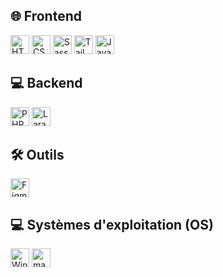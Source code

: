 ## 🌐 Frontend
<p>
  <img src="https://img.shields.io/badge/HTML5-E34F26?logo=html5&logoColor=white" alt="HTML5" height="30"/>
  <img src="https://img.shields.io/badge/CSS3-1572B6?logo=css3&logoColor=white" alt="CSS3" height="30"/>
  <img src="https://img.shields.io/badge/Sass-CC6699?logo=sass&logoColor=white" alt="Sass" height="30"/>
  <img src="https://img.shields.io/badge/TailwindCSS-38B2AC?logo=tailwind-css&logoColor=white" alt="TailwindCSS" height="30"/>
  <img src="https://img.shields.io/badge/JavaScript-F7DF1E?logo=javascript&logoColor=black" alt="JavaScript" height="30"/>
</p>

## 💻 Backend
<p>
  <img src="https://img.shields.io/badge/PHP-777BB4?logo=php&logoColor=white" alt="PHP" height="30"/>
  <img src="https://img.shields.io/badge/Laravel-FF2D20?logo=laravel&logoColor=white" alt="Laravel" height="30"/>
</p>

## 🛠️ Outils
<p>
  <img src="https://img.shields.io/badge/Figma-F24E1E?logo=figma&logoColor=white" alt="Figma" height="30"/>
</p>

## 💻 Systèmes d'exploitation (OS)
<p>
  <img src="https://img.shields.io/badge/Windows-0078D6?logo=windows&logoColor=white" alt="Windows" height="30"/>
  <img src="https://img.shields.io/badge/macOS-000000?logo=apple&logoColor=white" alt="macOS" height="30"/>
</p>
